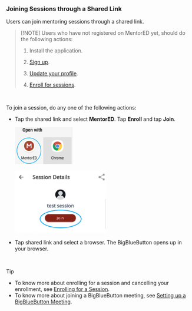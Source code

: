 ### Joining Sessions through a Shared Link
Users can join mentoring sessions through a shared link.

> [!NOTE] Users who have not registered on MentorED yet, should do the following actions:
>
> 1. Install the application.
>
> 2. [Sign up](signing-up-as-a-mentee.md).
>
> 3. [Update your profile](creating-and-managing-your-profile.md).
>
> 4. [Enroll for sessions](enrolling-for-a-session.md).

  </br>

To join a session, do any one of the following actions:

* Tap the shared link and select **MentorED**. Tap **Enroll** and tap **Join**.
    

   ![options to join the session](media/Openwith-Options.png)

   ![join session button](media/joinsession.png)


* Tap shared link and select a browser. The BigBlueButton opens up in your browser. 

</br>

> [!TIP] 
> * To know more about enrolling for a session and cancelling your enrollment, see [Enrolling for a Session](enrolling-for-a-session.md). 
> * To know more about joining a BigBlueButton meeting, see [Setting up a BigBlueButton Meeting](joining-a-session.md).


  
   
